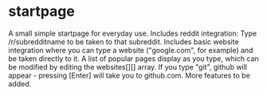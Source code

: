 # startpage
A small simple startpage for everyday use. Includes reddit integration: Type /r/subredditname to be taken to that subreddit. Includes basic website integration where you can type a website ("google.com", for example) and be taken directly to it.
A list of popular pages display as you type, which can be modified by editing the websites[][] array. If you type "git", github will appear - pressing [Enter] will take you to github.com. 
More features to be added.
